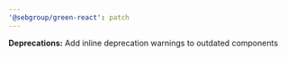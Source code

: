 ```yaml
---
'@sebgroup/green-react': patch
---
```


**Deprecations:** Add inline deprecation warnings to outdated components
